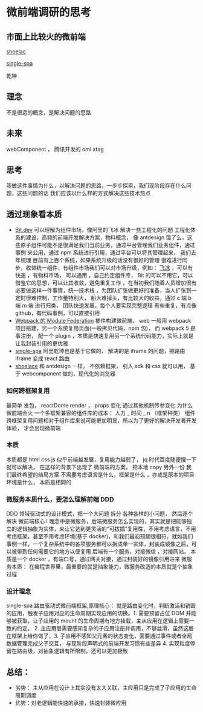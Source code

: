 # 微前端调研的思考

## 市面上比较火的微前端

[shoelac](https://shoelace.style/?id=quick-start)

[single-spa](https://zh-hans.single-spa.js.org/docs/configuration/)

乾坤

## 理念

不是很远的概念，是解决问题的思路

## 未来

webComponent ， 腾讯开发的 omi xtag

## 思考

我做这件事情为什么，以解决问题的思路，一步步探索，我们现阶段存在什么问题，这些问题的话 我们应该以什么样的方式解决这些技术热点

## 透过现象看本质

- [Bit.dev](https://bit.dev/) 可以理解为组件市场，像阿里的飞冰 解决一些工程化的问题 工程化体系的建设，高频的前端开发解决方案，物料概念， 像 antdesign 饿了么，这些原子组件可能不是很满足我们当前业务，通过平台管理我们业务组件，通过事例 来公用，通过 npm 系统进行引用，通过平台可以将其管理起来， 我们去年梳理 目前有上百个系统，如果系统升级的话没有很好的管理 很难进行同步，收敛统一组件，有组件市场我们可以对市场升级，例如： [飞冰](https://v3.ice.work/) ，可以有快速 ，有物料市场， 可以通用 ，自己约定组件库， Bit 的可以不用它，可以借鉴它的思想，可以让其收敛，避免重复工作 ，在当初我们随着人员增加很有必要做这样一件事情，统一技术栈 ，为团队扩张做更好的准备，当人扩张到一定时很难控制，工作量特别大， 船大难掉头，有比较大的收益，通过 c 端 b 端 m 端 进行归类， 团队快速发展，每个人要实现完整逻辑 有些重复，有点像 github，有代码事例，可以直接引用
- [Webpack 的 Module Federation](https://blog.bitsrc.io/revolutionizing-micro-frontends-with-webpack-5-module-federation-and-bit-99ff81ceb0?gi=34dd2b3451d7) 插件构建微前端， web 一般用 webpack 项目搭建，另一个系统复用页面(一般拷贝代码，npm 包)， 而 webpack 5 是事注册， 配一个 plugin ，本质是快速复用另一个系统代码能力，实际上就是让我封装引用的更优雅
- [single-spa](https://zh-hans.single-spa.js.org/docs/configuration/) 阿里乾坤也是基于它做的， 解决的是 iframe 的问题，把路由 iframe 变成 react 路由
- [shoelace](https://shoelace.style/?id=quick-start) 和 antdesign 一样， 不依赖框架， 引入 sdk 和 css 就可以用， 基于 webcomponent 做的，现代化的浏览器

### 如何跨框架复用

最简单 发包， reactDome render ， props 变化 通过其他机制传参变化
为什么微前端会火 一个多框架兼容的组件库的成本： 人力 _ 时间 _ n （框架种类）
组件跨框架复用问题相对于组件库来说可能更加明显，所以为了更好的解决开发者开发体验， 才会出现微前端

### 本质

本质都是 html css js 似乎前端越发展，复用能力越弱了， jq 时代百度随便搜一下 就可以解决， 在这样的背景下出现了 微前端的方案， 把本地 copy 另外一份
我们最终希望的结局方案
不需要考虑语言是什么，框架是什么 ，亦或是原本的项目环境是什么， 本质是相同的

### 微服务本质什么，要怎么理解前端 DDD

DDD 领域驱动式的设计模式，把一个大问题 拆分 各种各样的小问题， 然后逐个解决
微前端核心 l 理念中是微服务，后端微服务怎么实现的，其实就是把能够独立的逻辑抽象为实体，来让它达到更灵活的“可拔插”复用性，不用考虑语言，不用考虑框架，甚至不用考虑环境(基于 docker)，和我们最初预期很相符，就如我们事例一样，一个复杂系统中的各项服务都可以拆成单一实体，封装成镜像之后，可以被带到任何需要它的地方以便复用
后端有一个服务，对接微信 ，对接网站， 本质是一个 docker ，有端口号，通过网关对接，通过封装好的镜像引用进来
微服务本质： 在编程世界里，最重要的就是抽象能力，微服务改造的本质就是个抽象过程

### 设计理念

single-spa 路由驱动式微前端框架,原理核心： 就是路由变化时，判断激活和销毁的应用，触发子应用对应的生命周期实现应用的切换。1. 需要预留占位 DOM 并能够被获取，让子应用的 mount 的生命周期有地方挂载，主从应用在逻辑上需要一致的约定。 2. 主应用层需要感知复杂的子应用注册并调用，不够丝滑，虽然这层在框架上给你做了，3. 子应用不感知父元素的状态变化，需要通过事件或者全局数据管理完成父子交互， 与现阶段声明式的前端开发习惯有些差异 4. 实现粒度停留在路由级，对抽象逻辑有所限制，还可以更加极致

## 总结：

- 劣势： 主从应用在设计上其实没有太大关联，主应用只是完成了子应用的生命周期调度
- 优势：对老逻辑能快速的承接，快速封装微应用
